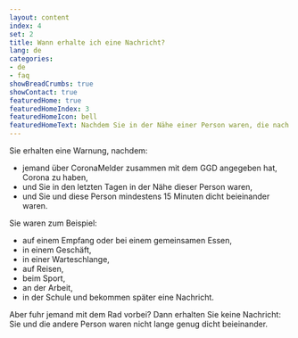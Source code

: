 ```yaml
---
layout: content
index: 4
set: 2
title: Wann erhalte ich eine Nachricht?
lang: de
categories:
- de
- faq
showBreadCrumbs: true
showContact: true
featuredHome: true
featuredHomeIndex: 3
featuredHomeIcon: bell
featuredHomeText: Nachdem Sie in der Nähe einer Person waren, die nach Ihrer Begegnung getestet wurde und Corona hat.
---
```

Sie erhalten eine Warnung, nachdem:
* jemand über CoronaMelder zusammen mit dem GGD angegeben hat, Corona zu haben,
* und Sie in den letzten Tagen in der Nähe dieser Person waren,
* und Sie und diese Person mindestens 15 Minuten dicht beieinander waren.

Sie waren zum Beispiel:
- auf einem Empfang oder bei einem gemeinsamen Essen,
- in einem Geschäft,
- in einer Warteschlange,
- auf Reisen,
- beim Sport,
- an der Arbeit,
- in der Schule
und bekommen später eine Nachricht.

Aber fuhr jemand mit dem Rad vorbei? Dann erhalten Sie keine Nachricht: Sie und die andere Person waren nicht lange genug dicht beieinander.
